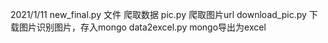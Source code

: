 2021/1/11 
new_final.py 文件 爬取数据
pic.py 爬取图片url
download_pic.py 下载图片识别图片，存入mongo
data2excel.py mongo导出为excel
